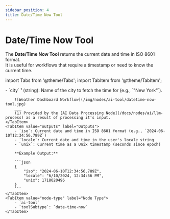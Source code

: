 ```yaml
---
sidebar_position: 4
title: Date/Time Now Tool
---
```


# Date/Time Now Tool

The **Date/Time Now Tool** returns the current date and time in ISO 8601 format.  
It is useful for workflows that require a timestamp or need to know the current time.

import Tabs from '@theme/Tabs';
import TabItem from '@theme/TabItem';

<Tabs>
    <TabItem value="inputs" label="Inputs" default>
        - `city` ¹ (string): Name of the city to fetch the time for (e.g., `"New York"`).  

        ![Weather Dashboard Workflow](/img/nodes/ai-tool/datetime-now-tool.jpg)
        ___
        (1) Provided by the [AI Data Processing Node](/docs/nodes/ai/llm-process) as a result of processing it's input.
    </TabItem>
    <TabItem value="outputs" label="Outputs">
        - `iso`: Current date and time in ISO 8601 format (e.g., `2024-06-10T12:34:56.789Z`)
        - `locale`: Current date and time in the user's locale string
        - `unix`: Current time as a Unix timestamp (seconds since epoch)

        **Example Output:**
        
        ```json
        {
            "iso": "2024-06-10T12:34:56.789Z",
            "locale": "6/10/2024, 12:34:56 PM",
            "unix": 1718020496
        }
        ```
    </TabItem>
    <TabItem value="node-type" label="Node Type">
        - `ai-tool`
        - `toolSubtype`: `date-time-now`
    </TabItem>
</Tabs>
